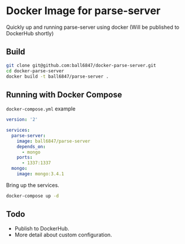 # Docker Image for parse-server

Quickly up and running parse-server using docker (Will be published to DockerHub shortly)

## Build

```sh
git clone git@github.com:ball6847/docker-parse-server.git
cd docker-parse-server
docker build -t ball6847/parse-server .
```

## Running with Docker Compose

`docker-compose.yml` example

```yml
version: '2'

services:
  parse-server:
    image: ball6847/parse-server
    depends_on:
      - mongo
    ports:
      - 1337:1337
  mongo:
    image: mongo:3.4.1
```

Bring up the services.

```sh
docker-compose up -d
```

## Todo

- Publish to DockerHub.
- More detail about custom configuration.

